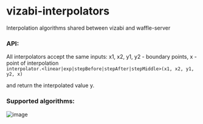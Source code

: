 # vizabi-interpolators
Interpolation algorithms shared between vizabi and waffle-server

### API: 
All interpolators accept the same inputs: x1, x2, y1, y2 - boundary points, x - point of interpolation  
`interpolator.<linear|exp|stepBefore|stepAfter|stepMiddle>(x1, x2, y1, y2, x)`

and return the interpolated value y.


### Supported algorithms:  

![image](https://cloud.githubusercontent.com/assets/3648190/12812560/f7e50470-cb32-11e5-9c79-7b57e528aa6d.png)
